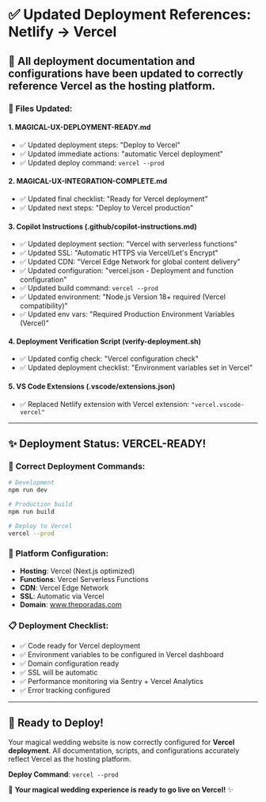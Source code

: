 # ✅ Updated Deployment References: Netlify → Vercel

## 🚀 All deployment documentation and configurations have been updated to correctly reference **Vercel** as the hosting platform.

### 📝 Files Updated:

#### 1. **MAGICAL-UX-DEPLOYMENT-READY.md**

- ✅ Updated deployment steps: "Deploy to Vercel"
- ✅ Updated immediate actions: "automatic Vercel deployment"
- ✅ Updated deploy command: `vercel --prod`

#### 2. **MAGICAL-UX-INTEGRATION-COMPLETE.md**

- ✅ Updated final checklist: "Ready for Vercel deployment"
- ✅ Updated next steps: "Deploy to Vercel production"

#### 3. **Copilot Instructions (.github/copilot-instructions.md)**

- ✅ Updated deployment section: "Vercel with serverless functions"
- ✅ Updated SSL: "Automatic HTTPS via Vercel/Let's Encrypt"
- ✅ Updated CDN: "Vercel Edge Network for global content delivery"
- ✅ Updated configuration: "vercel.json - Deployment and function configuration"
- ✅ Updated build command: `vercel --prod`
- ✅ Updated environment: "Node.js Version 18+ required (Vercel compatibility)"
- ✅ Updated env vars: "Required Production Environment Variables (Vercel)"

#### 4. **Deployment Verification Script (verify-deployment.sh)**

- ✅ Updated config check: "Vercel configuration check"
- ✅ Updated deployment checklist: "Environment variables set in Vercel"

#### 5. **VS Code Extensions (.vscode/extensions.json)**

- ✅ Replaced Netlify extension with Vercel extension: `"vercel.vscode-vercel"`

---

## ✨ **Deployment Status: VERCEL-READY!**

### 🎯 **Correct Deployment Commands:**

```bash
# Development
npm run dev

# Production build
npm run build

# Deploy to Vercel
vercel --prod
```

### 🔧 **Platform Configuration:**

- **Hosting**: Vercel (Next.js optimized)
- **Functions**: Vercel Serverless Functions
- **CDN**: Vercel Edge Network
- **SSL**: Automatic via Vercel
- **Domain**: www.theporadas.com

### 📋 **Deployment Checklist:**

- ✅ Code ready for Vercel deployment
- ✅ Environment variables to be configured in Vercel dashboard
- ✅ Domain configuration ready
- ✅ SSL will be automatic
- ✅ Performance monitoring via Sentry + Vercel Analytics
- ✅ Error tracking configured

---

## 🚀 **Ready to Deploy!**

Your magical wedding website is now correctly configured for **Vercel deployment**. All documentation, scripts, and configurations accurately reflect Vercel as the hosting platform.

**Deploy Command**: `vercel --prod`

🎉 **Your magical wedding experience is ready to go live on Vercel!** ✨
